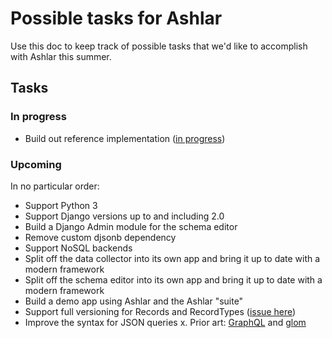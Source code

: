 # Possible tasks for Ashlar

Use this doc to keep track of possible tasks that we'd like to accomplish
with Ashlar this summer.

## Tasks

### In progress

- Build out reference implementation ([in
progress](https://github.com/azavea/ashlar-blueprint))

### Upcoming

In no particular order:

- Support Python 3
- Support Django versions up to and including 2.0
- Build a Django Admin module for the schema editor
- Remove custom djsonb dependency
- Support NoSQL backends
- Split off the data collector into its own app and bring it up to date with
  a modern framework
- Split off the schema editor into its own app and bring it up to date with
  a modern framework
- Build a demo app using Ashlar and the Ashlar "suite"
- Support full versioning for Records and RecordTypes ([issue
  here](https://github.com/azavea/ashlar/issues/80)) 
- Improve the syntax for JSON queries
    x. Prior art: [GraphQL](https://graphql.org/) and
       [glom](https://sedimental.org/glom_restructured_data.html)
